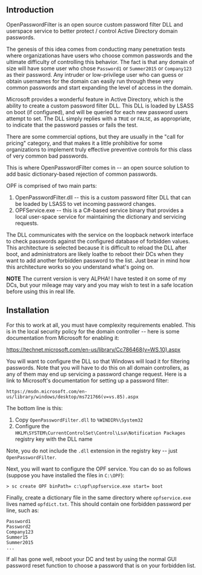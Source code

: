 Introduction
------------
OpenPasswordFilter is an open source custom password filter DLL and userspace service to better protect / control Active Directory domain passwords.

The genesis of this idea comes from conducting many penetration tests where organizationas have users who choose common passwords
and the ultimate difficulty of controlling this behavior.  The fact is that any domain of size will have some user who chose
`Password1` or `Summer2015` or `Company123` as their password.  Any intruder or low-privilege user who can guess or obtain
usernames for the domain can easily run through these very common passwords and start expanding the level of access in the 
domain.

Microsoft provides a wonderful feature in Active Directory, which is the ability to create a custom password filter DLL.  This
DLL is loaded by LSASS on boot (if configured), and will be queried for each new password users attempt to set.  The DLL simply
replies with a `TRUE` or `FALSE`, as appropriate, to indicate that the password passes or fails the test.  

There are some commercial options, but they are usually in the "call for pricing" category, and that makes it a little 
prohibitive for some organizations to implement truly effective preventive controls for this class of very common bad passwords.  

This is where OpenPasswordFilter comes in -- an open source solution to add basic dictionary-based rejection of common passwords.

OPF is comprised of two main parts:

   1. OpenPasswordFilter.dll -- this is a custom password filter DLL that can be loaded by LSASS to vet incoming password changes.
   2. OPFService.exe -- this is a C#-based service binary that provides a local user-space service for maintaining the dictionary and servicing requests.
  
The DLL communicates with the service on the loopback network interface to check passwords against the configured database
of forbidden values.  This architecture is selected because it is difficult to reload the DLL after boot, and administrators
are likely loathe to reboot their DCs when they want to add another forbidden password to the list.  Just bear in mind how this
architecture works so you understand what's going on.

**NOTE** The current version is very ALPHA!  I have tested it on some of my DCs, but your mileage may vary and you may wish to test in a safe location before using this in real life.

Installation
------------
For this to work at all, you must have complexity requirements enabled.  This is in the local security policy for the 
domain controller -- here is some documentation from Microsoft for enabling it:

  https://technet.microsoft.com/en-us/library/Cc786468(v=WS.10).aspx

You will want to configure the DLL so that Windows will load it for filtering passwords.  Note that you will have to do this
on all domain controllers, as any of them may end up servicing a password change request.  Here is a link to Microsoft's
documentation for setting up a password filter:

    https://msdn.microsoft.com/en-us/library/windows/desktop/ms721766(v=vs.85).aspx
    
The bottom line is this:

  1. Copy `OpenPasswordFilter.dll` to `%WINDIR%\System32`
  2. Configure the `HKLM\SYSTEM\CurrentControlSet\Control\Lsa\Notification Packages` registry key with the DLL name
  
Note, you do not include the `.dll` extension in the registry key -- just `OpenPasswordFilter`.

Next, you will want to configure the OPF service.  You can do so as follows (suppose you have installed the files in `C:\OPF`):

    > sc create OPF binPath= c:\opf\opfservice.exe start= boot

Finally, create a dictionary file in the same directory where `opfservice.exe` lives named `opfdict.txt`.  This should contain
one forbidden password per line, such as:

    Password1
    Password2
    Company123
    Summer15
    Summer2015
    ...

If all has gone well, reboot your DC and test by using the normal GUI password reset function to choose a password that is on
your forbidden list.


